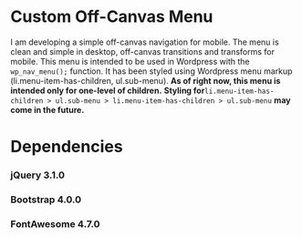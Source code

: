 # Custom Off-Canvas Menu


I am developing a simple off-canvas navigation for mobile. The menu is clean and simple in desktop, off-canvas transitions and transforms for mobile. This menu is intended to be used in Wordpress with the `wp_nav_menu();` function. It has been styled using Wordpress menu markup (li.menu-item-has-children, ul.sub-menu).
**As of right now, this menu is intended only for one-level of children.**
**Styling for**`li.menu-item-has-children > ul.sub-menu > li.menu-item-has-children > ul.sub-menu` **may come in the future.**

# Dependencies

### jQuery 3.1.0

### Bootstrap 4.0.0

### FontAwesome 4.7.0
